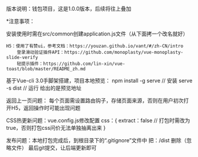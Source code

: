 
版本说明：钱包项目，这是1.0.0版本，后续将往上叠加

*注意事项：

安装使用时需在src/common创建application.js文件（从下面拷一个改名就好）

    H5：使用了有赞ui，参考文档：https://youzan.github.io/vant/#/zh-CN/intro 
        登录滑动验证插件API：https://github.com/monoplasty/vue-monoplasty-slide-verify
        轻提示插件：https://github.com/lin-xin/vue-toast/blob/master/README_zh.md
 
基于Vue-cli 3.0手脚架搭建，项目本地预览：
    npm install -g serve	// 安装 
    serve -s dist		    // 运行 给出的是预览地址
    
返回上一页问题： 每个页面需设置路由钩子，存储页面来源，否则在用户初次打开H5，返回操作时可能出现问题
    
CSS热更新问题：vue.config.js修改配置
            css：{ 
                extract：false   // 打包时需改为true，否则打包css问价无法单独抽离出来
            }
            
发布问题：本地打包完成后，到根目录下的“.gitignore”文件中 把：/dist 删除（忽略文件）
        最后git提交，让后端更新即可
